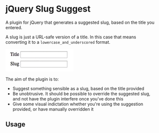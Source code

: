 jQuery Slug Suggest
===================

A plugin for jQuery that generates a suggested slug, based on the title you entered.

A slug is just a URL-safe version of a title. In this case that means converting it to a `lowercase_and_underscored` format.

![The plugin turns something like 'My Test Project' into 'my_test_project'](demo.gif)

The aim of the plugin is to:

* Suggest something sensible as a slug, based on the title provided
* Be unobtrusive. It should be possible to override the suggested slug, and not have the plugin interfere once you've done this
* Give some visual indictation whether you're using the suggestion provided, or have manually overridden it


Usage
-----

